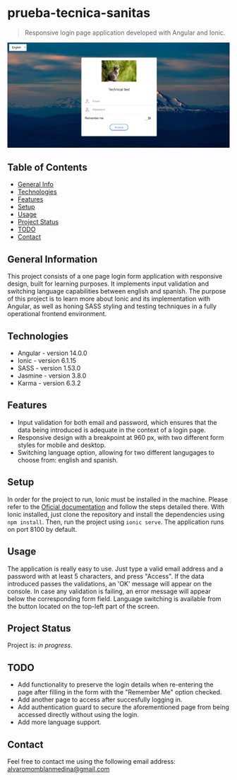 # prueba-tecnica-sanitas

> Responsive login page application developed with Angular and Ionic.

![LoginScreenshot](./src/assets/images/screenshot.PNG)

## Table of Contents

- [General Info](#general-information)
- [Technologies](#technologies)
- [Features](#features)
- [Setup](#setup)
- [Usage](#usage)
- [Project Status](#project-status)
- [TODO](#todo)
- [Contact](#contact)

## General Information

This project consists of a one page login form application with responsive design, built for learning purposes. It implements input validation and switching language
capabilities between english and spanish. The purpose of this project is to learn more about Ionic and its implementation with Angular, as well as honing
SASS styling and testing techniques in a fully operational frontend environment.

## Technologies

- Angular - version 14.0.0
- Ionic - version 6.1.15
- SASS - version 1.53.0
- Jasmine - version 3.8.0
- Karma - version 6.3.2

## Features

- Input validation for both email and password, which ensures that the data being introduced is adequate in the context of a login page.
- Responsive design with a breakpoint at 960 px, with two different form styles for mobile and desktop.
- Switching language option, allowing for two different langugages to choose from: english and spanish.

## Setup

In order for the project to run, Ionic must be installed in the machine. Please refer to the [Oficial documentation](https://ionicframework.com/docs/intro/cli)
and follow the steps detailed there. With Ionic installed, just clone the repository and install the dependencies using `npm install`. Then, run the project using
`ionic serve`. The application runs on port 8100 by default.

## Usage

The application is really easy to use. Just type a valid email address and a password with at least 5 characters, and press "Access". If the data introduced
passes the validations, an 'OK' message will appear on the console. In case any validation is failing, an error message will appear below the
corresponding form field. Language switching is available from the button located on the top-left part of the screen.

## Project Status

Project is: _in progress_.

## TODO

- Add functionality to preserve the login details when re-entering the page after filling in the form with the "Remember Me" option checked.
- Add another page to access after succesfully logging in.
- Add authentication guard to secure the aforementioned page from being accessed directly without using the login.
- Add more language support.

## Contact

Feel free to contact me using the following email address: alvaromomblanmedina@gmail.com
